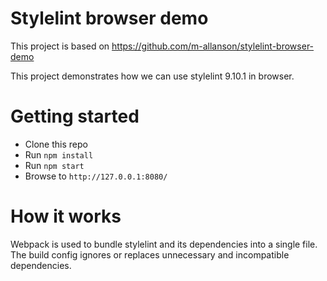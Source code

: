 # Stylelint browser demo

This project is based on https://github.com/m-allanson/stylelint-browser-demo

This project demonstrates how we can use stylelint 9.10.1 in browser.

# Getting started

- Clone this repo
- Run `npm install`
- Run `npm start`
- Browse to `http://127.0.0.1:8080/`

# How it works

Webpack is used to bundle stylelint and its dependencies into a single file. The build config ignores or replaces unnecessary and incompatible dependencies.
